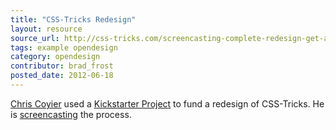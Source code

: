 ```yaml
---
title: "CSS-Tricks Redesign"
layout: resource
source_url: http://css-tricks.com/screencasting-complete-redesign-get-access-kickstarter/
tags: example opendesign
category: opendesign
contributor: brad_frost
posted_date: 2012-06-18
---
```

[Chris Coyier](https://twitter.com/chriscoyier) used a [Kickstarter Project](http://www.kickstarter.com/projects/chriscoyier/screencasting-a-complete-redesign) to fund a redesign of CSS-Tricks. He is [screencasting](http://css-tricks.com/screencasting-complete-redesign-get-access-kickstarter/) the process.
